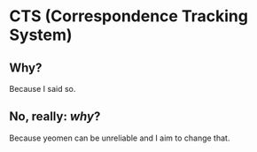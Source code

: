 # CTS (Correspondence Tracking System)

## Why?
Because I said so.

## No, really: _why_?
Because yeomen can be unreliable and I aim to change that.

